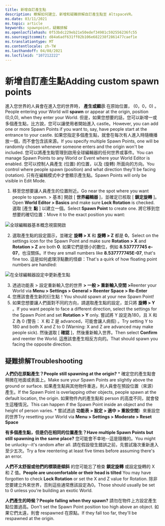 ```yaml
---
title: 新增自訂產生點
description: 瞭解如何建立、新增和疑難排解自訂產生點至 AltspaceVR。
ms.date: 03/11/2021
ms.topic: article
keywords: spawnpoint，疑難排解
ms.openlocfilehash: 0f53bdc229eb21e50edef34981c592556236fc55
ms.sourcegitcommit: d84a6adf631ff02b106e682238f2861477caef1e
ms.translationtype: MT
ms.contentlocale: zh-TW
ms.lasthandoff: 04/08/2021
ms.locfileid: "107212222"
---
```

# <a name="adding-custom-spawn-points"></a><span data-ttu-id="56889-104">新增自訂產生點</span><span class="sxs-lookup"><span data-stu-id="56889-104">Adding custom spawn points</span></span>

<span data-ttu-id="56889-105">進入您世界的人員會在進入您的世界時， **產生或顯示** 在原始位置， (0，0，0) 。</span><span class="sxs-lookup"><span data-stu-id="56889-105">People entering your World will **spawn** or appear at the origin, position (0,0,0), when they enter your World.</span></span> <span data-ttu-id="56889-106">但是，如果您想要的話，您可以新增一或多個產生點，比方說，您可以讓使用者開始進入 castle。</span><span class="sxs-lookup"><span data-stu-id="56889-106">However, you can add one or more Spawn Points if you want to, say, have people start at the entrance to your castle.</span></span> <span data-ttu-id="56889-107">如果您指定多個產生點，就會在每次有人進入時隨機播放一個，而不會包含該來源。</span><span class="sxs-lookup"><span data-stu-id="56889-107">If you specify multiple Spawn Points, one will be randomly chosen whenever someone enters and the origin won't be included.</span></span> <span data-ttu-id="56889-108">您可以將產生點管理到啟用全球編輯器的任何世界或事件。</span><span class="sxs-lookup"><span data-stu-id="56889-108">You can manage Spawn Points to any World or Event where your World Editor is enabled.</span></span> <span data-ttu-id="56889-109">您可以控制人員產生 (位置) 的位置，以及 (旋轉) 所面向的方向。</span><span class="sxs-lookup"><span data-stu-id="56889-109">You control where people spawn (position) and what direction they'll be facing (rotation).</span></span> <span data-ttu-id="56889-110">只有在編輯模式中才會顯示產生點。</span><span class="sxs-lookup"><span data-stu-id="56889-110">Spawn Points will only be visible in Edit Mode.</span></span> 

1. <span data-ttu-id="56889-111">移至您想要讓人員產生的位置附近。</span><span class="sxs-lookup"><span data-stu-id="56889-111">Go near the spot where you want people to spawn.</span></span> <span data-ttu-id="56889-112">> 基本] 開啟 [ **世界編輯器** ]，並確定已核取 [ **鎖定旋轉** ]。</span><span class="sxs-lookup"><span data-stu-id="56889-112">Open **World Editor > Basics** and make sure **Lock Rotation** is checked.</span></span> <span data-ttu-id="56889-113">選取 [產生 **點** ] 以建立一個。</span><span class="sxs-lookup"><span data-stu-id="56889-113">Select **Spawn Point** to create one.</span></span> <span data-ttu-id="56889-114">將它移到您想要的確切位置：</span><span class="sxs-lookup"><span data-stu-id="56889-114">Move it to the exact position you want:</span></span>

![全球編輯器基本概念視窗開啟](images/spawn-points-img-01.png)

2. <span data-ttu-id="56889-116">選取產生點的設定圖示，並確定 **旋轉 > X** 和 **旋轉 > Z** 都是 **0**。</span><span class="sxs-lookup"><span data-stu-id="56889-116">Select on the settings icon for the Spawn Point and make sure **Rotation > X** and **Rotation > Z** are both **0**.</span></span> <span data-ttu-id="56889-117">如果它們是很小的數位，例如 **8.537777745 e-07**，也沒關係。</span><span class="sxs-lookup"><span data-stu-id="56889-117">If they are small numbers like **8.537777745E-07**, that's fine too.</span></span> <span data-ttu-id="56889-118">這是如何處理浮點數的怪癖：</span><span class="sxs-lookup"><span data-stu-id="56889-118">That's a quirk of how floating point numbers are handled:</span></span>

![在全球編輯器設定中更新產生點](images/spawn-points-img-02.png)

3. <span data-ttu-id="56889-120">透過功能表 > 設定重新輸入您的世界 **> 一般 > 重新輸入空間 >**</span><span class="sxs-lookup"><span data-stu-id="56889-120">Reenter your World via **Menu > Settings > General > Reenter Space > Re-Enter**</span></span>
4. <span data-ttu-id="56889-121">您應該會產生新的衍生點！</span><span class="sxs-lookup"><span data-stu-id="56889-121">You should spawn at your new Spawn Point!</span></span>
5. <span data-ttu-id="56889-122">如果您想要讓人們面對不同的方向，請選取產生點的設定，並只將 **旋轉 > Y** 。</span><span class="sxs-lookup"><span data-stu-id="56889-122">If you want people to face a different direction, select the settings for the Spawn Point and set **Rotation > Y** only.</span></span> <span data-ttu-id="56889-123">嘗試將 Y 設定為180，且 X 和 Z 為 0 (警告： X 和 Z 是 advanced，可能會讓人病假) 。</span><span class="sxs-lookup"><span data-stu-id="56889-123">Try setting Y to 180 and both X and Z to 0 (Warning: X and Z are advanced may make people sick).</span></span> <span data-ttu-id="56889-124">然後選取 [ **確認** ]，然後重新輸入世界。</span><span class="sxs-lookup"><span data-stu-id="56889-124">Then select **Confirm** and reenter the World.</span></span> <span data-ttu-id="56889-125">這應該會產生相反方向的。</span><span class="sxs-lookup"><span data-stu-id="56889-125">That should spawn you facing the opposite direction.</span></span> 

## <a name="troubleshooting"></a><span data-ttu-id="56889-126">疑難排解</span><span class="sxs-lookup"><span data-stu-id="56889-126">Troubleshooting</span></span>

<span data-ttu-id="56889-127">**人們仍在原點產生？**</span><span class="sxs-lookup"><span data-stu-id="56889-127">**People still spawning at the origin?**</span></span>
    * <span data-ttu-id="56889-128">確定您的產生點會稍微在地面或表面上。</span><span class="sxs-lookup"><span data-stu-id="56889-128">Make sure your Spawn Points are slightly above the ground or surface.</span></span> <span data-ttu-id="56889-129">如果產生點與其他物件重迭，則人員會在預設位置（來源）產生。</span><span class="sxs-lookup"><span data-stu-id="56889-129">If the Spawn Point is overlapping other objects, people spawn at the default location, the origin.</span></span> <span data-ttu-id="56889-130">如果物件內的產生點和 person 的高度不同，就會發生這種情況。</span><span class="sxs-lookup"><span data-stu-id="56889-130">This can happen if the Spawn Point inside an object and the height of person varies.</span></span> 
    * <span data-ttu-id="56889-131">嘗試透過 **功能表 > 設定 > 適中 > 重設空間**）來重設您的世界</span><span class="sxs-lookup"><span data-stu-id="56889-131">Try resetting your World via **Menu > Settings > Moderate > Reset Space**</span></span>

<span data-ttu-id="56889-132">**有多個產生點，但是仍在相同的位置產生？**</span><span class="sxs-lookup"><span data-stu-id="56889-132">**Have multiple Spawn Points but still spawning in the same place?**</span></span>
<span data-ttu-id="56889-133">您可能會不幸地--這是隨機的。</span><span class="sxs-lookup"><span data-stu-id="56889-133">You might be unlucky--it's random after all.</span></span> <span data-ttu-id="56889-134">請在假設發生錯誤之前，先嘗試幾次重新進入至少五次。</span><span class="sxs-lookup"><span data-stu-id="56889-134">Try a few reentering at least five times before assuming there's an error.</span></span> 

<span data-ttu-id="56889-135">**人們不太舒服或他們的標頭是傾斜** 的您可能忘了檢查 **鎖定旋轉** 或設定旋轉的 X 和 Z 值。</span><span class="sxs-lookup"><span data-stu-id="56889-135">**People are uncomfortable or their head is tilted** You may have forgotten to check **Lock Rotation** or set the X and Z value for Rotation.</span></span> <span data-ttu-id="56889-136">除非您要建立外來世界，否則這些通常應該設定為0。</span><span class="sxs-lookup"><span data-stu-id="56889-136">Those should usually be set to 0 unless you're building an exotic World.</span></span> 

<span data-ttu-id="56889-137">**人們產生的時候？**</span><span class="sxs-lookup"><span data-stu-id="56889-137">**People falling when they spawn?**</span></span>
<span data-ttu-id="56889-138">請勿在物件上方設定產生點位置過高。</span><span class="sxs-lookup"><span data-stu-id="56889-138">Don't set the Spawn Point position too high above an object.</span></span> <span data-ttu-id="56889-139">如果它們太遠，則會 respawned 在原點。</span><span class="sxs-lookup"><span data-stu-id="56889-139">If they fall too far, they'll be respawned at the origin.</span></span>